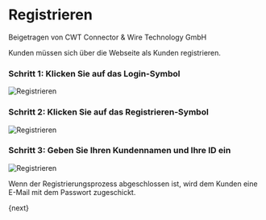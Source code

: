 # Registrieren
<span class="text-muted contributed-by">Beigetragen von CWT Connector & Wire Technology GmbH</span>

Kunden müssen sich über die Webseite als Kunden registrieren.

### Schritt 1: Klicken Sie auf das Login-Symbol

![Registrieren]({{docs_base_url}}/assets/old_images/erpnext/customer-portal-sign-up-1.png)

### Schritt 2: Klicken Sie auf das Registrieren-Symbol

![Registrieren]({{docs_base_url}}/assets/old_images/erpnext/customer-portal-sign-up-2.png)

### Schritt 3: Geben Sie Ihren Kundennamen und Ihre ID ein

![Registrieren]({{docs_base_url}}/assets/old_images/erpnext/customer-portal-sign-up-3.png)

Wenn der Registrierungsprozess abgeschlossen ist, wird dem Kunden eine E-Mail mit dem Passwort zugeschickt.

{next}
